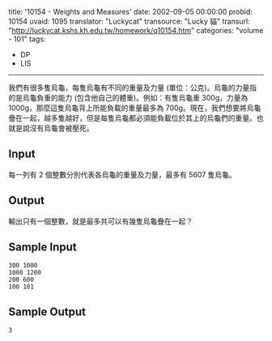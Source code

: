 title: '10154 - Weights and Measures'
date: 2002-09-05 00:00:00
probid: 10154
uvaid: 1095
translator: "Luckycat"
transource: "Lucky 貓"
transurl: "http://luckycat.kshs.kh.edu.tw/homework/q10154.htm"
categories: "volume - 101"
tags:
- DP
- LIS
---

我們有很多隻烏龜，每隻烏龜有不同的重量及力量 (單位：公克)。烏龜的力量指的是烏龜負重的能力 (包含他自己的體重)。例如：有隻烏龜重 300g，力量為 1000g，那麼這隻烏龜背上所能負載的重量最多為 700g。現在，我們想要將烏龜疊在一起，越多隻越好，但是每隻烏龜都必須能負載位於其上的烏龜們的重量。也就是說沒有烏龜會被壓死。

## Input ##

每一列有 2 個整數分別代表各烏龜的重量及力量，最多有 5607 隻烏龜。

## Output ##

輸出只有一個整數，就是最多共可以有幾隻烏龜疊在一起？

## Sample Input ##

	300 1000
	1000 1200
	200 600
	100 101

## Sample Output ##

	3